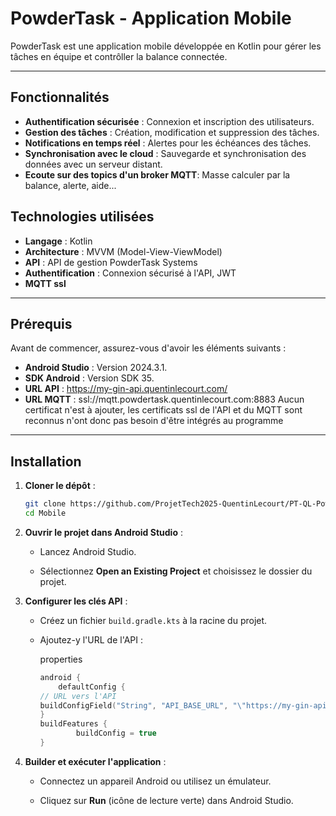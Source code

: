 # PowderTask - Application Mobile

PowderTask est une application mobile développée en Kotlin pour gérer les tâches en équipe et contrôller la balance connectée.

---

## Fonctionnalités

- **Authentification sécurisée** : Connexion et inscription des utilisateurs.
- **Gestion des tâches** : Création, modification et suppression des tâches.
- **Notifications en temps réel** : Alertes pour les échéances des tâches.
- **Synchronisation avec le cloud** : Sauvegarde et synchronisation des données avec un serveur distant.
- **Ecoute sur des topics d'un broker MQTT**: Masse calculer par la balance, alerte, aide...

## Technologies utilisées

- **Langage** : Kotlin
- **Architecture** : MVVM (Model-View-ViewModel)
- **API** : API de gestion PowderTask Systems
- **Authentification** : Connexion sécurisé à l'API, JWT
- **MQTT ssl**

---

## Prérequis

Avant de commencer, assurez-vous d'avoir les éléments suivants :

- **Android Studio** : Version 2024.3.1.
- **SDK Android** : Version SDK 35.
- **URL API** : https://my-gin-api.quentinlecourt.com/
- **URL MQTT** : ssl://mqtt.powdertask.quentinlecourt.com:8883
  Aucun certificat n'est à ajouter, les certificats ssl de l'API et du MQTT sont reconnus n'ont donc pas besoin d'être intégrés au programme

---

## Installation

1. **Cloner le dépôt** :
   
   ```bash
   git clone https://github.com/ProjetTech2025-QuentinLecourt/PT-QL-PowderTask.git
   cd Mobile
   ```

2. **Ouvrir le projet dans Android Studio** :
   
   - Lancez Android Studio.
   
   - Sélectionnez **Open an Existing Project** et choisissez le dossier du projet.

3. **Configurer les clés API** :
   
   - Créez un fichier `build.gradle.kts` à la racine du projet.
   
   - Ajoutez-y l'URL de l'API :
     
     properties
     
     ```kotlin
     android {
         defaultConfig {
     // URL vers l'API
     buildConfigField("String", "API_BASE_URL", "\"https://my-gin-api.quentinlecourt.com/\"")
     }
     buildFeatures {
             buildConfig = true
     }
     ```

4. **Builder et exécuter l'application** :
   
   - Connectez un appareil Android ou utilisez un émulateur.
   
   - Cliquez sur **Run** (icône de lecture verte) dans Android Studio.

# 